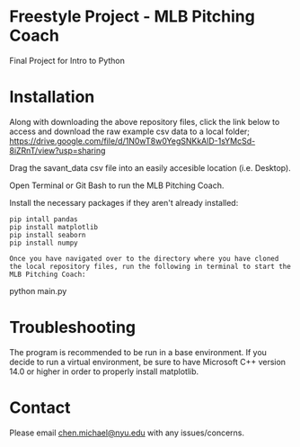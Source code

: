 # Freestyle Project - MLB Pitching Coach
 Final Project for Intro to Python

# Installation
Along with downloading the above repository files, click the link below to access and download the raw example csv data to a local folder;
https://drive.google.com/file/d/1N0wT8w0YegSNKkAlD-1sYMcSd-8iZRnT/view?usp=sharing

Drag the savant_data csv file into an easily accesible location (i.e. Desktop).

Open Terminal or Git Bash to run the MLB Pitching Coach.

Install the necessary packages if they aren't already installed:
```
pip intall pandas
pip install matplotlib
pip install seaborn
pip install numpy

Once you have navigated over to the directory where you have cloned the local repository files, run the following in terminal to start the MLB Pitching Coach:
```
python main.py


# Troubleshooting
The program is recommended to be run in a base environment. If you decide to run a virtual environment, be sure to have Microsoft C++ version 14.0 or higher in order to properly install matplotlib.


# Contact
Please email chen.michael@nyu.edu with any issues/concerns.
